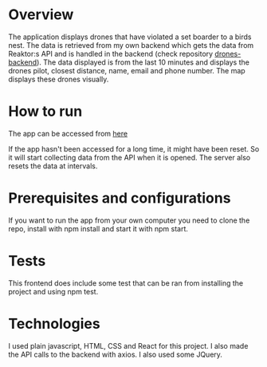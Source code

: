 # Overview

The application displays drones that have violated a set boarder to a birds nest. The data is retrieved from my own backend which gets the data from Reaktor:s API and is handled in the backend (check repository [drones-backend](https://github.com/Iispar/reaktorTaskBackend)). The data displayed is from the last 10 minutes and displays the drones pilot, closest distance, name, email and phone number. The map displays these drones visually.

# How to run

The app can be accessed from [here](https://reaktor-task-iispar.vercel.app/)

If the app hasn't been accessed for a long time, it might have been reset. So it will start collecting data from the API when it is opened.
The server also resets the data at intervals.

# Prerequisites and configurations
If you want to run the app from your own computer you need to clone the repo, install with npm install and start it with
npm start.

# Tests
This frontend does include some test that can be ran from installing the project and using npm test.

# Technologies
I used plain javascript, HTML, CSS and React for this project. I also made the API calls to the backend with axios. I also used some JQuery.
